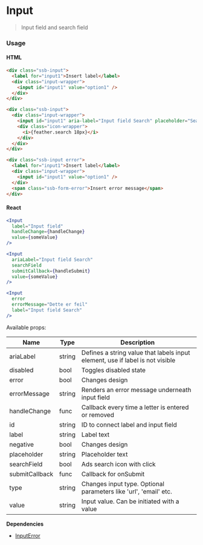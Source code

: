 Input
========

> Input field and search field

### Usage

#### HTML

```html
<div class="ssb-input">
  <label for="input1">Insert label</label>
  <div class="input-wrapper">
    <input id="input1" value="option1" />
  </div>
</div>

<div class="ssb-input">
  <div class="input-wrapper">
    <input id="input1" aria-label="Input field Search" placeholder="Search text"/>
    <div class="icon-wrapper">
      <i>{feather.search 18px}</i>
    </div>
  </div>
</div>

<div class="ssb-input error">
  <label for="input1">Insert label</label>
  <div class="input-wrapper">
    <input id="input1" value="option1" />
  </div>
  <span class="ssb-form-error">Insert error message</span>
</div>
```

#### React

```jsx harmony
<Input
  label="Input field"
  handleChange={handleChange}
  value={someValue}
/>

<Input
  ariaLabel="Input field Search"
  searchField
  submitCallback={handleSubmit}
  value={someValue}
/>

<Input
  error
  errorMessage="Dette er feil"
  label="Input field Search"
/>
```

Available props:

| Name       | Type           | Description  |
| ---------- | ------------- | ----- |
| ariaLabel | string | Defines a string value that labels input element, use if label is not visible |
| disabled | bool | Toggles disabled state |
| error | bool | Changes design |
| errorMessage | string | Renders an error message underneath input field |
| handleChange | func | Callback every time a letter is entered or removed |
| id | string | ID to connect label and input field |
| label | string | Label text |
| negative | bool | Changes design |
| placeholder | string | Placeholder text |
| searchField | bool | Ads search icon with click |
| submitCallback | func | Callback for onSubmit |
| type | string | Changes input type. Optional parameters like 'url', 'email' etc. |
| value | string | Input value. Can be initiated with a value |

__Dependencies__
 - [InputError](../InputError)
